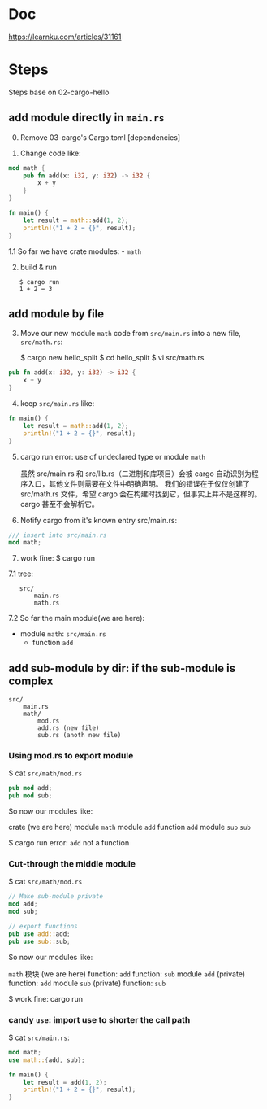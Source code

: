 # Doc

https://learnku.com/articles/31161

# Steps

Steps base on 02-cargo-hello

## add module directly in `main.rs`

0. Remove 03-cargo's Cargo.toml [dependencies]

1. Change code like:

```rust
mod math {
    pub fn add(x: i32, y: i32) -> i32 {
        x + y
    }
}

fn main() {
    let result = math::add(1, 2);
    println!("1 + 2 = {}", result);
}

```
1.1 So far we have crate modules:
    - `math`

2. build & run
```shell
   $ cargo run
   1 + 2 = 3
```

## add module by file

3. Move our new module `math` code from `src/main.rs` into a new file, `src/math.rs`:

   $ cargo new hello_split
   $ cd hello_split
   $ vi src/math.rs

```rust
pub fn add(x: i32, y: i32) -> i32 {
    x + y
}
```

4. keep `src/main.rs` like:

```rust
fn main() {
    let result = math::add(1, 2);
    println!("1 + 2 = {}", result);
}
```

5. cargo run
     error: use of undeclared type or module `math`

     虽然 src/main.rs 和 src/lib.rs（二进制和库项目）会被 cargo 自动识别为程序入口，其他文件则需要在文件中明确声明。
     我们的错误在于仅仅创建了 src/math.rs 文件，希望 cargo 会在构建时找到它，但事实上并不是这样的。cargo 甚至不会解析它。

6. Notify cargo from it's known entry src/main.rs:

```rust
/// insert into src/main.rs
mod math;
```

7. work fine:
   $ cargo run

7.1 tree:

```
   src/
       main.rs
       math.rs
```

7.2 So far the main module(we are here):
   - module `math`: `src/main.rs`
     + function `add`

## add sub-module by dir: if the sub-module is complex

```
src/
    main.rs
    math/
        mod.rs
        add.rs (new file)
        sub.rs (anoth new file)
```

### Using mod.rs to export module

$ cat `src/math/mod.rs`

``` rust
pub mod add;
pub mod sub;
```

So now our modules like:

   crate (we are here)
       module `math`
           module `add`
               function `add`
           module `sub`
               `sub`

   $ cargo run
   error: `add` not a function

### Cut-through the middle module

$ cat `src/math/mod.rs`

``` rust
// Make sub-module private
mod add;
mod sub;

// export functions
pub use add::add;
pub use sub::sub;
```

So now our modules like:

`math` 模块 (we are here)
    function: `add`
    function: `sub`
    module `add` (private)
        function: `add`
    module `sub` (private)
        function: `sub`

   $ work fine: cargo run

### candy `use`: import use to shorter the call path

$ cat `src/main.rs`:
```rust
mod math;
use math::{add, sub};

fn main() {
    let result = add(1, 2);
    println!("1 + 2 = {}", result);
}
```
